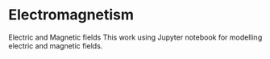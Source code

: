 # Electromagnetism
Electric and Magnetic fields
This work using Jupyter notebook for modelling electric and magnetic fields.
